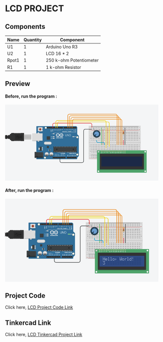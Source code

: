 # LCD PROJECT

## Components
| Name | Quantity | Component |
| ----------- | ----------- | ----------- |
| U1 | 1 | Arduino Uno R3 |
| U2 | 1 | LCD 16 * 2 |
| Rpot1 | 1 | 250 k-ohm Potentiometer |
| R1 | 1 | 1 k-ohm Resistor |


## Preview
#### Before, run the program :
![LCD](images/lcd-one.png)

#### After, run the program :
![LCD](images/lcd-two.png)


## Project Code
Click here, [LCD Project Code Link](lcd.ino)

## Tinkercad Link
Click here, [LCD Tinkercad Project Link](https://www.tinkercad.com/things/ewRSrQoujAy-copy-of-no3-ruhulaminparvez-173-15-10419/editel?tenant=circuits)